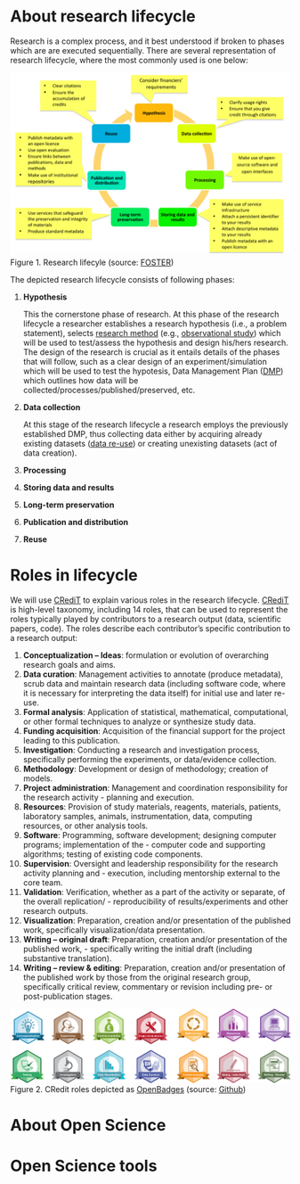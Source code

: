 # About research lifecycle

Research is a complex process, and it best understood if broken to phases which are are executed sequentially. There are several representation of research lifecycle, where the most commonly used is one below:

![Research lifecyle](./img/ResearchLifecycle_foster.png)
Figure 1. Research lifecyle (source: [FOSTER](https://www.fosteropenscience.eu/node/1420))

<!-- <div align="center">
<img src="./img/ResearchLifecycle_foster.png" width="75%">
<br> Figure 1. Research lifecyle (source: <a href="https://www.fosteropenscience.eu/node/1420">FOSTER</a>)
</div> -->

The depicted research lifecycle consists of following phases:

 1. **Hypothesis**

    This the cornerstone phase of research. At this phase of the research lifecycle a researcher establishes a research hypothesis (i.e., a problem statement), selects [research method](https://libguides.newcastle.edu.au/researchmethods) (e.g., [observational study](http://www.psychologyandsociety.com/observationalstudy.html)) which will be used to test/assess the hypothesis and design his/hers research. The design of the research is crucial as it entails details of the phases that will follow, such as a clear design of an experiment/simulation which will be used to test the hypotesis, Data Management Plan ([DMP]((https://dmponline.deic.dk/))) which outlines how data will be collected/processes/published/preserved, etc.

 2. **Data collection**

    At this stage of the research lifecycle a research employs the previously established DMP, thus collecting data either by acquiring already existing datasets ([data re-use](https://nnlm.gov/data/thesaurus/data-reuse)) or creating unexisting datasets (act of data creation).

 3. **Processing**


 4. **Storing data and results**
 5. **Long-term preservation**
 6. **Publication and distribution**
 7. **Reuse**


# Roles in lifecycle

We will use [CRediT](https://casrai.org/credit/) to explain various roles in the research lifecycle. [CRediT](https://casrai.org/credit/) is  high-level taxonomy, including 14 roles, that can be used to represent the roles typically played by contributors to a research output (data, scientific papers, code). The roles describe each contributor’s specific contribution to a research output:

 1. **Conceptualization – Ideas**: formulation or evolution of overarching research goals and aims.
 2. **Data curation**: Management activities to annotate (produce metadata), scrub data and maintain  research data (including software code, where it is necessary for interpreting the data itself) for  initial use and later re-use.
 3. **Formal analysis**: Application of statistical, mathematical, computational, or other formal  techniques to analyze or synthesize study data.
 4. **Funding acquisition**: Acquisition of the financial support for the project leading to this  publication.
 5. **Investigation**: ​Conducting a research and investigation process, specifically performing the  experiments, or data/evidence collection.
 6. **Methodology**: Development or design of methodology; creation of models.
 7. **Project administration**: Management and coordination responsibility for the research activity  - planning and execution.
 8. **Resources**: Provision of study materials, reagents, materials, patients, laboratory samples,  animals, instrumentation, data, computing resources, or other analysis tools.
 9. **Software**: Programming, software development; designing computer programs; implementation of the  - computer code and supporting algorithms; testing of existing code components.
 10. **Supervision**: Oversight and leadership responsibility for the research activity planning and  - execution, including mentorship external to the core team.
 11. **Validation**: Verification, whether as a part of the activity or separate, of the overall replication/ - reproducibility of results/experiments and other research outputs.
 12. **Visualization**: Preparation, creation and/or presentation of the published work, specifically visualization/data presentation.
 13. **Writing – original draft**: ​Preparation, creation and/or presentation of the published work,  - specifically writing the initial draft (including substantive translation).
 14. **Writing – review & editing**: Preparation, creation and/or presentation of the published work by those from the original research group, specifically critical review, commentary or revision including pre- or post-publication stages.



![CRedit badges](./img/badges.png)
Figure 2. CRedit roles depicted as [OpenBadges](https://openbadges.org/about/) (source: [Github](https://github.com/akenall/Open-Contributorship-Badges/blob/master/Badge%20Files.md))

# About Open Science

# Open Science tools